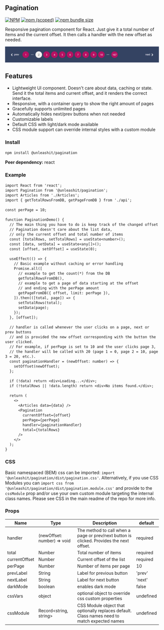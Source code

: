 ## Pagination

[![NPM](https://img.shields.io/npm/l/@unleashit/navigation.svg)](https://github.com/unleashit/npm-library/blob/master/LICENSE)
[![npm (scoped)](https://img.shields.io/npm/v/@unleashit/pagination.svg)](https://www.npmjs.com/package/@unleashit/pagination)
[![npm bundle size](https://img.shields.io/bundlephobia/minzip/@unleashit/pagination.svg)](https://bundlephobia.com/result?p=@unleashit/pagination)

Responsive pagination component for React. Just give it a total number of items and the current offset. It then calls a handler with the new offset as needed.

![pagination component](https://github.com/unleashit/npm-library/raw/master/packages/pagination/pagination.png)

## Features

- Lightweight UI component. Doesn't care about data, caching or state. Send it the total items and current offset, and it renders the correct interface.
- Responsive, with a container query to show the right amount of pages
- Gracefully supports unlimited pages
- Automatically hides next/prev buttons when not needed
- Customizable labels
- Default CSS with light/dark mode available
- CSS module support can override internal styles with a custom module

### Install

```bash
npm install @unleashit/pagination
```

**Peer dependency:** react

### Example

```tsx
import React from 'react';
import Pagination from '@unleashit/pagination';
import Articles from './Articles';
import { getTotalRowsFromDB, getPageFromDB } from './api';

const perPage = 10;

function PaginationDemo() {
  // The main thing you have to do is keep track of the changed offset
  // Pagination doesn't care about the list data,
  // only the current offset and total number of items
  const [totalRows, setTotalRows] = useState<number>();
  const [data, setData] = useState<any[]>();
  const [offset, setOffset] = useState(0);

  useEffect(() => {
    // Basic example without caching or error handling
    Promise.all([
      // example to get the count(*) from the DB
      getTotalRowsFromDB(),
      // example to get a page of data starting at the offset
      // and ending with the perPage amount
      getPageFromDB({ offset, limit: perPage }),
    ]).then(([total, page]) => {
      setTotalRows(total);
      setData(page);
    });
  }, [offset]);

  // handler is called whenever the user clicks on a page, next or prev buttons
  // and is provided the new offset corresponding with the button the user clicked.
  // For example, if perPage is set to 10 and the user clicks page 3,
  // the handler will be called with 20 (page 1 = 0, page 2 = 10, page 3 = 20, etc.).
  const paginationHandler = (newOffset: number) => {
    setOffset(newOffset);
  };

  if (!data) return <div>Loading...</div>;
  if (!totalRows || !data.length) return <div>No items found.</div>;

  return (
    <>
      <Articles data={data} />
      <Pagination
        currentOffset={offset}
        perPage={perPage}
        handler={paginationHandler}
        total={totalRows}
      />
    </>
  );
}
```

### CSS

Basic namespaced (BEM) css can be imported: `import '@unleashit/pagination/dist/pagination.css'`. Alternatively, if you use CSS Modules you can `import css from '@unleashit/pagination/dist/pagination.module.css'` and provide to the `cssModule` prop and/or use your own custom module targeting the internal class names. Please see CSS in the main readme of the repo for more info.

### Props

| Name          | Type                        | Description                                                                                  | default   |
| ------------- | --------------------------- | -------------------------------------------------------------------------------------------- | --------- |
| handler       | (newOffset: number) => void | The method to call when a page or prev/next button is clicked. Provides the next offset.     | required  |
| total         | Number                      | Total number of items                                                                        | required  |
| currentOffset | Number                      | Current offset of the list                                                                   | required  |
| perPage       | Number                      | Number of items per page                                                                     | 10        |
| prevLabel     | String                      | Label for previous button                                                                    | 'prev'    |
| nextLabel     | String                      | Label for next button                                                                        | 'next'    |
| darkMode      | boolean                     | enables dark mode                                                                            | false     |
| cssVars       | object                      | optional object to override css custom properties                                            | undefined |
| cssModule     | Record<string, string>      | CSS Module object that optionally replaces default. Class names need to match expected names | undefined |
